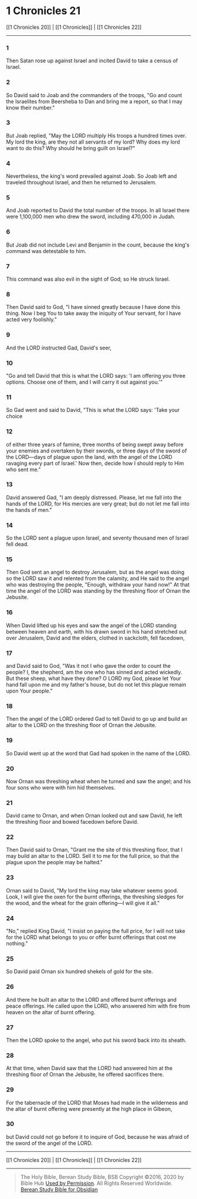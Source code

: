 # 1 Chronicles 21

[[1 Chronicles 20]] | [[1 Chronicles]] | [[1 Chronicles 22]]

---

### 1
Then Satan rose up against Israel and incited David to take a census of Israel.

### 2
So David said to Joab and the commanders of the troops, "Go and count the Israelites from Beersheba to Dan and bring me a report, so that I may know their number."

### 3
But Joab replied, "May the LORD multiply His troops a hundred times over. My lord the king, are they not all servants of my lord? Why does my lord want to do this? Why should he bring guilt on Israel?"

### 4
Nevertheless, the king's word prevailed against Joab. So Joab left and traveled throughout Israel, and then he returned to Jerusalem.

### 5
And Joab reported to David the total number of the troops. In all Israel there were 1,100,000 men who drew the sword, including 470,000 in Judah.

### 6
But Joab did not include Levi and Benjamin in the count, because the king's command was detestable to him.

### 7
This command was also evil in the sight of God; so He struck Israel.

### 8
Then David said to God, "I have sinned greatly because I have done this thing. Now I beg You to take away the iniquity of Your servant, for I have acted very foolishly."

### 9
And the LORD instructed Gad, David's seer,

### 10
"Go and tell David that this is what the LORD says: 'I am offering you three options. Choose one of them, and I will carry it out against you.'"

### 11
So Gad went and said to David, "This is what the LORD says: 'Take your choice

### 12
of either three years of famine, three months of being swept away before your enemies and overtaken by their swords, or three days of the sword of the LORD—days of plague upon the land, with the angel of the LORD ravaging every part of Israel.' Now then, decide how I should reply to Him who sent me."

### 13
David answered Gad, "I am deeply distressed. Please, let me fall into the hands of the LORD, for His mercies are very great; but do not let me fall into the hands of men."

### 14
So the LORD sent a plague upon Israel, and seventy thousand men of Israel fell dead.

### 15
Then God sent an angel to destroy Jerusalem, but as the angel was doing so the LORD saw it and relented from the calamity, and He said to the angel who was destroying the people, "Enough, withdraw your hand now!" At that time the angel of the LORD was standing by the threshing floor of Ornan the Jebusite.

### 16
When David lifted up his eyes and saw the angel of the LORD standing between heaven and earth, with his drawn sword in his hand stretched out over Jerusalem, David and the elders, clothed in sackcloth, fell facedown,

### 17
and David said to God, "Was it not I who gave the order to count the people? I, the shepherd, am the one who has sinned and acted wickedly. But these sheep, what have they done? O LORD my God, please let Your hand fall upon me and my father's house, but do not let this plague remain upon Your people."

### 18
Then the angel of the LORD ordered Gad to tell David to go up and build an altar to the LORD on the threshing floor of Ornan the Jebusite.

### 19
So David went up at the word that Gad had spoken in the name of the LORD.

### 20
Now Ornan was threshing wheat when he turned and saw the angel; and his four sons who were with him hid themselves.

### 21
David came to Ornan, and when Ornan looked out and saw David, he left the threshing floor and bowed facedown before David.

### 22
Then David said to Ornan, "Grant me the site of this threshing floor, that I may build an altar to the LORD. Sell it to me for the full price, so that the plague upon the people may be halted."

### 23
Ornan said to David, "My lord the king may take whatever seems good. Look, I will give the oxen for the burnt offerings, the threshing sledges for the wood, and the wheat for the grain offering—I will give it all."

### 24
"No," replied King David, "I insist on paying the full price, for I will not take for the LORD what belongs to you or offer burnt offerings that cost me nothing."

### 25
So David paid Ornan six hundred shekels of gold for the site.

### 26
And there he built an altar to the LORD and offered burnt offerings and peace offerings. He called upon the LORD, who answered him with fire from heaven on the altar of burnt offering.

### 27
Then the LORD spoke to the angel, who put his sword back into its sheath.

### 28
At that time, when David saw that the LORD had answered him at the threshing floor of Ornan the Jebusite, he offered sacrifices there.

### 29
For the tabernacle of the LORD that Moses had made in the wilderness and the altar of burnt offering were presently at the high place in Gibeon,

### 30
but David could not go before it to inquire of God, because he was afraid of the sword of the angel of the LORD.

---

[[1 Chronicles 20]] | [[1 Chronicles]] | [[1 Chronicles 22]]

---

> The Holy Bible, Berean Study Bible, BSB
> Copyright &copy;2016, 2020 by Bible Hub
> [Used by Permission](https://berean.bible/terms.htm). All Rights Reserved Worldwide.
> [Berean Study Bible for Obsidian](https://github.com/gapmiss/berean-study-bible-for-obsidian)</small>

